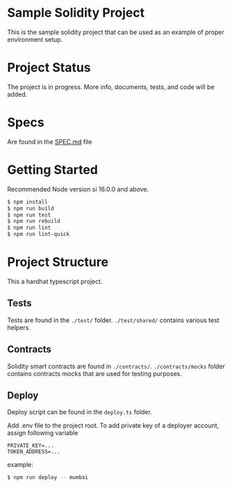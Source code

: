 # Sample Solidity Project
This is the sample solidity project that can be used as an example of proper environment setup.

# Project Status
The project is in progress. More info, documents, tests, and code will be added. 

# Specs

Are found in the [SPEC.md](./SPEC.md) file

# Getting Started
Recommended Node version si 16.0.0 and above.

```bash
$ npm install
$ npm run build
$ npm run test
$ npm run rebuild
$ npm run lint
$ npm run lint-quick
```

# Project Structure
This a hardhat typescript project.

## Tests

Tests are found in the `./test/` folder. `./test/shared/` contains various test helpers.

## Contracts

Solidity smart contracts are found in `./contracts/`.
`./contracts/mocks` folder contains contracts mocks that are used for testing purposes.

## Deploy
Deploy script can be found in the `deploy.ts` folder.

Add .env file to the project root.
To add private key of a deployer account, assign following variable
```
PRIVATE_KEY=...
TOKEN_ADDRESS=...
```
example:
```bash
$ npm run deploy -- mumbai
```

